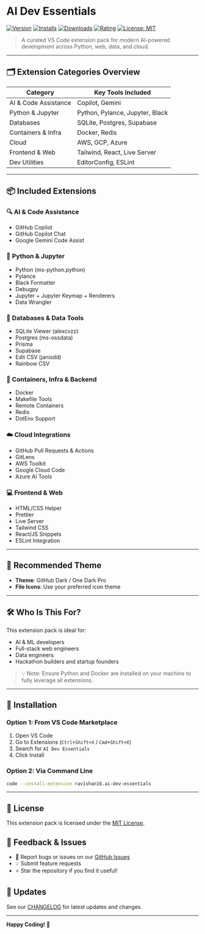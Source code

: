 # AI Dev Essentials

[![Version](https://img.shields.io/visual-studio-marketplace/v/ravishan16.ai-dev-essentials)](https://marketplace.visualstudio.com/items?itemName=ravishan16.ai-dev-essentials)
[![Installs](https://img.shields.io/visual-studio-marketplace/i/ravishan16.ai-dev-essentials)](https://marketplace.visualstudio.com/items?itemName=ravishan16.ai-dev-essentials)
[![Downloads](https://img.shields.io/visual-studio-marketplace/d/ravishan16.ai-dev-essentials)](https://marketplace.visualstudio.com/items?itemName=ravishan16.ai-dev-essentials)
[![Rating](https://img.shields.io/visual-studio-marketplace/r/ravishan16.ai-dev-essentials)](https://marketplace.visualstudio.com/items?itemName=ravishan16.ai-dev-essentials)
[![License: MIT](https://img.shields.io/badge/License-MIT-yellow.svg)](https://opensource.org/licenses/MIT)

> A curated VS Code extension pack for modern AI-powered development across Python, web, data, and cloud.

---

## 🗂 Extension Categories Overview

| Category             | Key Tools Included                  |
|----------------------|-------------------------------------|
| AI & Code Assistance | Copilot, Gemini                    |
| Python & Jupyter     | Python, Pylance, Jupyter, Black    |
| Databases            | SQLite, Postgres, Supabase         |
| Containers & Infra   | Docker, Redis                      |
| Cloud                | AWS, GCP, Azure                    |
| Frontend & Web       | Tailwind, React, Live Server       |
| Dev Utilities        | EditorConfig, ESLint              |

---

## 📦 Included Extensions

### 🔍 AI & Code Assistance
- GitHub Copilot
- GitHub Copilot Chat
- Google Gemini Code Assist

### 🐍 Python & Jupyter
- Python (ms-python.python)
- Pylance
- Black Formatter
- Debugpy
- Jupyter + Jupyter Keymap + Renderers
- Data Wrangler

### 🧱 Databases & Data Tools
- SQLite Viewer (alexcvzz)
- Postgres (ms-ossdata)
- Prisma
- Supabase
- Edit CSV (janisdd)
- Rainbow CSV

### 🐳 Containers, Infra & Backend
- Docker
- Makefile Tools
- Remote Containers
- Redis
- DotEnv Support

### ☁️ Cloud Integrations
- GitHub Pull Requests & Actions
- GitLens
- AWS Toolkit
- Google Cloud Code
- Azure AI Tools

### 💻 Frontend & Web
- HTML/CSS Helper
- Prettier
- Live Server
- Tailwind CSS
- React/JS Snippets
- ESLint Integration

---

## 🎨 Recommended Theme
- **Theme**: GitHub Dark / One Dark Pro
- **File Icons**: Use your preferred icon theme

---

## 🛠 Who Is This For?

This extension pack is ideal for:
- AI & ML developers
- Full-stack web engineers
- Data engineers
- Hackathon builders and startup founders

> 💡 Note: Ensure Python and Docker are installed on your machine to fully leverage all extensions.

---

## 🚀 Installation

### Option 1: From VS Code Marketplace
1. Open VS Code
2. Go to Extensions (`Ctrl+Shift+X` / `Cmd+Shift+X`)
3. Search for `AI Dev Essentials`
4. Click Install

### Option 2: Via Command Line
```bash
code --install-extension ravishan16.ai-dev-essentials
```

---

## 📝 License

This extension pack is licensed under the [MIT License](LICENSE).

## 📮 Feedback & Issues

- 🐛 Report bugs or issues on our [GitHub Issues](https://github.com/ravishan16/ai-dev-essentials/issues)
- 💡 Submit feature requests
- ⭐ Star the repository if you find it useful!

## 🔄 Updates

See our [CHANGELOG](CHANGELOG.md) for latest updates and changes.

---

**Happy Coding! 🚀**